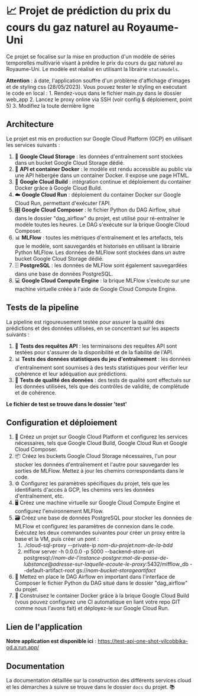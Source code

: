 # 📈 Projet de prédiction du prix du cours du gaz naturel au Royaume-Uni

Ce projet se focalise sur la mise en production d'un modèle de séries temporelles multivarié visant à prédire le prix du cours du gaz naturel au Royaume-Uni. Le modèle est réalisé en utilisant la librairie `statsmodels`.

**Attention** : à date, l'application souffre d'un problème d'affichage d'images et de styling css (28/05/2023).
Vous pouvez tester le styling en exécutant le code en local :
    1. Rendez-vous dans le fichier main.py dans le dossier web_app
    2. Lancez le proxy online via SSH (voir config & déploiement, point 5)
    3. Modifiez la toute dernière ligne
## Architecture

Le projet est mis en production sur Google Cloud Platform (GCP) en utilisant les services suivants :

1. 📂 **Google Cloud Storage** : les données d'entraînement sont stockées dans un bucket Google Cloud Storage dédié.
2. 🐳 **API et container Docker** : le modèle est rendu accessible au public via une API hébergée dans un container Docker. Il expose une page HTML.
3. 🔨 **Google Cloud Build** : intégration continue et déploiement du container Docker grâce à Google Cloud Build.
4. ☁️ **Google Cloud Run** : déploiement du container Docker sur Google Cloud Run, permettant d'exécuter l'API.
5. 🎛️ **Google Cloud Composer** : le fichier Python du DAG Airflow, situé dans le dossier "dag_airflow" du projet, est utilisé pour ré-entraîner le modèle toutes les heures. Le DAG s'exécute sur la brique Google Cloud Composer.
6. 📊 **MLFlow** : toutes les métriques d'entraînement et les artefacts, tels que le modèle, sont sauvegardés et historisés en utilisant la librairie Python MLFlow. Les données de MLFlow sont stockées dans un autre bucket Google Cloud Storage dédié.
7. 🗄️ **PostgreSQL** : les données de MLFlow sont également sauvegardées dans une base de données PostgreSQL.
8. 💻 **Google Cloud Compute Engine** : la brique MLFlow s'exécute sur une machine virtuelle créée à l'aide de Google Cloud Compute Engine.

## Tests de la pipeline

La pipeline est rigoureusement testée pour assurer la qualité des prédictions et des données utilisées, en se concentrant sur les aspects suivants :

1. 📝 **Tests des requêtes API** : les terminaisons des requêtes API sont testées pour s'assurer de la disponibilité et de la fiabilité de l'API.
2. 📊 **Tests des données statistiques du jeu d'entraînement** : les données d'entraînement sont soumises à des tests statistiques pour vérifier leur cohérence et leur adéquation aux prédictions.
3. 🧪 **Tests de qualité des données** : des tests de qualité sont effectués sur les données utilisées, tels que des contrôles de validité, de complétude et de cohérence.
   
**Le fichier de test se trouve dans le dossier 'test'**

## Configuration et déploiement

1. 🚀 Créez un projet sur Google Cloud Platform et configurez les services nécessaires, tels que Google Cloud Build, Google Cloud Run et Google Cloud Composer.
2. 📦 Créez les buckets Google Cloud Storage nécessaires, l'un pour stocker les données d'entraînement et l'autre pour sauvegarder les sorties de MLFlow. Mettez à jour les chemins correspondants dans le code.
3. ⚙️ Configurez les paramètres spécifiques du projet, tels que les identifiants d'accès à GCP, les chemins vers les données d'entraînement, etc.
4. 🖥️ Créez une machine virtuelle sur Google Cloud Compute Engine et configurez l'environnement MLFlow.
5. 🗃️ Créez une base de données PostgreSQL pour stocker les données de MLFlow et configurez les paramètres de connexion dans le code. Exécutez les deux commandes suivantes pour créer un proxy entre la base et la VM, puis créer un pont :
   1. ./cloud-sql-proxy --private-ip *nom-du-projet*:*nom-de-la-bdd*
   2. mlflow server -h 0.0.0.0 -p 5000 --backend-store-uri postgresql://*nom-de-l'instance-postgre*:*mot-de-passe-de-lubstance*@*adresse-sur-laquelle-ecoute-le-proxy*:5432/mlfflow_db --default-artifact-root gs://*nom-bucket-storageartifact*
6. 🔄 Mettez en place le DAG Airflow en important dans l'interface de Composer le fichier Python du DAG situé dans le dossier "dag_airflow" du projet.
7. 🚢 Construisez le container Docker grâce à la brique Google Cloud Build (vous pouvez configurez une CI automatique en liant votre repo GIT comme nous l'avons fait) et déployez-le sur Google Cloud Run.

## Lien de l'application

**Notre application est disponible ici** : https://test-api-one-shot-vilcobbika-od.a.run.app/
## Documentation

La documentation détaillée sur la construction des différents services cloud et les démarches à suivre se trouve dans le dossier `docs` du projet. 📚
